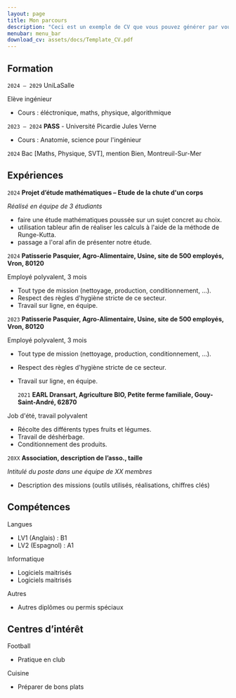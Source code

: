 ```yaml
---
layout: page
title: Mon parcours
description: "Ceci est un exemple de CV que vous pouvez générer par vous-même"
menubar: menu_bar
download_cv: assets/docs/Template_CV.pdf
---
```


## Formation 

`2024 – 2029`
UniLaSalle

Elève ingénieur 
* Cours : éléctronique, maths, physique, algorithmique

`2023 – 2024`
**PASS** - Université Picardie Jules Verne
* Cours : Anatomie, science pour l'ingénieur

`2024`
Bac [Maths, Physique, SVT], mention Bien, Montreuil-Sur-Mer

## Expériences

`2024` **Projet d’étude mathématiques – Etude de la chute d'un corps**

_Réalisé en équipe de 3 étudiants_
* faire une étude mathématiques poussée sur un sujet concret au choix. 
* utilisation tableur afin de réaliser les calculs à l'aide de la méthode de Runge-Kutta.
* passage a l'oral afin de présenter notre étude. 


`2024` **Patisserie Pasquier, Agro-Alimentaire, Usine, site de 500 employés, Vron, 80120**

Employé polyvalent, 3 mois
* Tout type de mission (nettoyage, production, conditionnement, ...).
* Respect des règles d'hygiène stricte de ce secteur. 
* Travail sur ligne, en équipe. 

`2023` **Patisserie Pasquier, Agro-Alimentaire, Usine, site de 500 employés, Vron, 80120**

Employé polyvalent, 3 mois
* Tout type de mission (nettoyage, production, conditionnement, ...).
* Respect des règles d'hygiène stricte de ce secteur. 
* Travail sur ligne, en équipe. 

  `2021` **EARL Dransart, Agriculture BIO, Petite ferme familiale, Gouy-Saint-André, 62870**

Job d'été, travail polyvalent
* Récolte des différents types fruits et légumes.
* Travail de déshérbage. 
* Conditionnement des produits.

`20XX` **Association, description de l’asso., taille**

_Intitulé du poste dans une équipe de XX membres_
* Description des missions (outils utilisés, réalisations, chiffres clés)

## Compétences

Langues
* LV1 (Anglais) : B1 
* LV2 (Espagnol) : A1

Informatique
* Logiciels maitrisés
* Logiciels maitrisés

Autres
* Autres diplômes ou permis spéciaux

## Centres d’intérêt

Football
* Pratique en club 

Cuisine
* Préparer de bons plats
